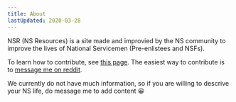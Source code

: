 ```yaml
---
title: About
lastUpdated: 2020-03-28
---
```


NSR (NS Resources) is a site made and improvied by the NS community to improve the lives of National Servicemen (Pre-enlistees and NSFs).

To learn how to contribute, see [this page](https://github.com/themindstorm/ns-links/blob/master/README.md#pencil2-contribution). The easiest way to contribute is to [message me on reddit](https://reddit.com/u/themindstorm).

We currently do not have much information, so if you are willing to descrive your NS life, do message me to add content 😀